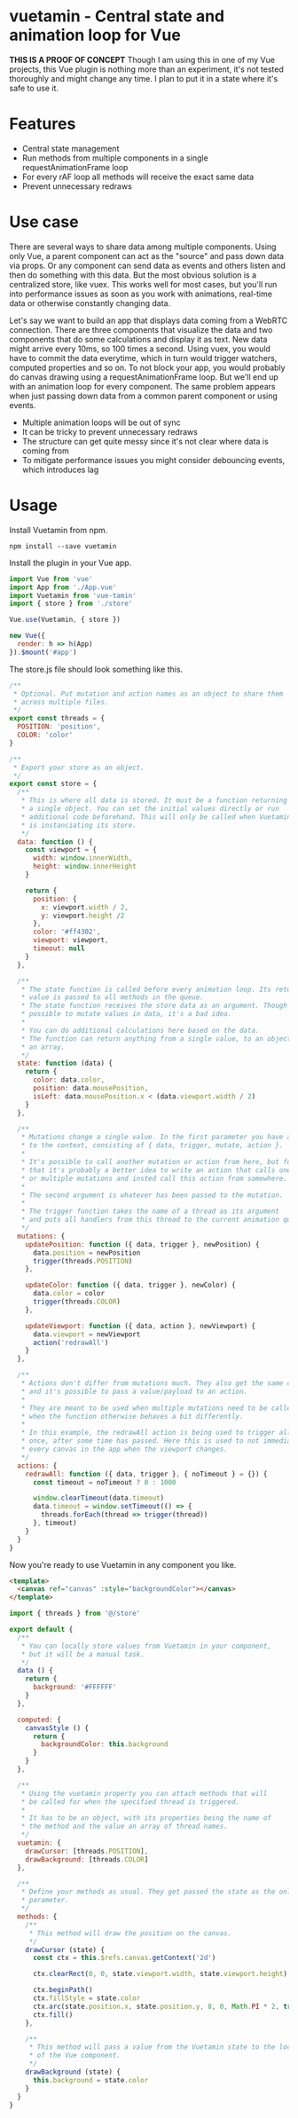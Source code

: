 # vuetamin - Central state and animation loop for Vue

**THIS IS A PROOF OF CONCEPT**
Though I am using this in one of my Vue projects, this Vue plugin is nothing more
than an experiment, it's not tested thoroughly and might change any time. I plan
to put it in a state where it's safe to use it.

# Features
* Central state management
* Run methods from multiple components in a single requestAnimationFrame loop
* For every rAF loop all methods will receive the exact same data
* Prevent unnecessary redraws

# Use case
There are several ways to share data among multiple components. Using only Vue,
a parent component can act as the "source" and pass down data via props. Or any
component can send data as events and others listen and then do something with
this data.
But the most obvious solution is a centralized store, like vuex. This works well
for most cases, but you'll run into performance issues as soon as you work with
animations, real-time data or otherwise constantly changing data.

Let's say we want to build an app that displays data coming from a WebRTC
connection. There are three components that visualize the data and two components
that do some calculations and display it as text.
New data might arrive every 10ms, so 100 times a second. Using vuex, you would
have to commit the data everytime, which in turn would trigger watchers,
computed properties and so on. To not block your app, you would probably
do canvas drawing using a requestAnimationFrame loop. But we'll end up with
an animation loop for every component.
The same problem appears when just passing down data from a common parent
component or using events.

* Multiple animation loops will be out of sync
* It can be tricky to prevent unnecessary redraws
* The structure can get quite messy since it's not clear where data is coming from
* To mitigate performance issues you might consider debouncing events, which
  introduces lag

# Usage
Install Vuetamin from npm.

`npm install --save vuetamin`

Install the plugin in your Vue app.

```javascript
import Vue from 'vue'
import App from './App.vue'
import Vuetamin from 'vue-tamin'
import { store } from './store'

Vue.use(Vuetamin, { store })

new Vue({
  render: h => h(App)
}).$mount('#app')
```

The store.js file should look something like this.

```javascript
/**
 * Optional. Put mutation and action names as an object to share them
 * across multiple files.
 */
export const threads = {
  POSITION: 'position',
  COLOR: 'color'
}

/**
 * Export your store as an object.
 */
export const store = {
  /**
   * This is where all data is stored. It must be a function returning
   * a single object. You can set the initial values directly or run
   * additional code beforehand. This will only be called when Vuetamin
   * is instanciating its store.
   */
  data: function () {
    const viewport = {
      width: window.innerWidth,
      height: window.innerHeight
    }

    return {
      position: {
        x: viewport.width / 2,
        y: viewport.height /2
      },
      color: '#ff4302',
      viewport: viewport,
      timeout: null
    }
  },

  /**
   * The state function is called before every animation loop. Its return
   * value is passed to all methods in the queue.
   * The state function receives the store data as an argument. Though it's
   * possible to mutate values in data, it's a bad idea.
   * 
   * You can do additional calculations here based on the data.
   * The function can return anything from a single value, to an object or
   * an array.
   */
  state: function (data) {
    return {
      color: data.color,
      position: data.mousePosition,
      isLeft: data.mousePosition.x < (data.viewport.width / 2)
    }
  },

  /**
   * Mutations change a single value. In the first parameter you have access
   * to the context, consisting of { data, trigger, mutate, action }.
   * 
   * It's possible to call another mutation or action from here, but for
   * that it's probably a better idea to write an action that calls one
   * or multiple mutations and insted call this action from somewhere.
   * 
   * The second argument is whatever has been passed to the mutation.
   * 
   * The trigger function takes the name of a thread as its argument
   * and puts all handlers from this thread to the current animation queue.
   */
  mutations: {
    updatePosition: function ({ data, trigger }, newPosition) {
      data.position = newPosition
      trigger(threads.POSITION)
    },

    updateColor: function ({ data, trigger }, newColor) {
      data.color = color
      trigger(threads.COLOR)
    },

    updateViewport: function ({ data, action }, newViewport) {
      data.viewport = newViewport
      action('redrawAll')
    }
  },

  /**
   * Actions don't differ from mutations much. They also get the same context
   * and it's possible to pass a value/payload to an action.
   * 
   * They are meant to be used when multiple mutations need to be called or
   * when the function otherwise behaves a bit differently.
   * 
   * In this example, the redrawAll action is being used to trigger all threads
   * once, after some time has passed. Here this is used to not immediately redraw
   * every canvas in the app when the viewport changes.
   */
  actions: {
    redrawAll: function ({ data, trigger }, { noTimeout } = {}) {
      const timeout = noTimeout ? 0 : 1000

      window.clearTimeout(data.timeout)
      data.timeout = window.setTimeout(() => {
        threads.forEach(thread => trigger(thread))
      }, timeout)
    }
  }
}
```

Now you're ready to use Vuetamin in any component you like.

```html
<template>
  <canvas ref="canvas" :style="backgroundColor"></canvas>
</template>
```

```javascript
import { threads } from '@/store'

export default {
  /**
   * You can locally store values from Vuetamin in your component,
   * but it will be a manual task.
   */
  data () {
    return {
      background: '#FFFFFF'
    }
  },

  computed: {
    canvasStyle () {
      return {
        backgroundColor: this.background
      }
    }
  },

  /**
   * Using the vuetamin property you can attach methods that will
   * be called for when the specified thread is triggered.
   * 
   * It has to be an object, with its properties being the name of
   * the method and the value an array of thread names.
   */
  vuetamin: {
    drawCursor: [threads.POSITION],
    drawBackground: [threads.COLOR]
  },

  /**
   * Define your methods as usual. They get passed the state as the only
   * parameter.
   */
  methods: {
    /**
     * This method will draw the position on the canvas.
     */
    drawCursor (state) {
      const ctx = this.$refs.canvas.getContext('2d')

      ctx.clearRect(0, 0, state.viewport.width, state.viewport.height)

      ctx.beginPath()
      ctx.fillStyle = state.color
      ctx.arc(state.position.x, state.position.y, 8, 0, Math.PI * 2, true)
      ctx.fill()
    },

    /**
     * This method will pass a value from the Vuetamin state to the local data
     * of the Vue component.
     */
    drawBackground (state) {
      this.background = state.color
    }
  }
}
```